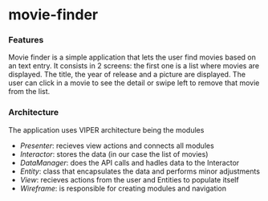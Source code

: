 # movie-finder

### Features
Movie finder is a simple application that lets the user find movies based on an text entry. It consists in 2 screens: the first one is a list where movies are displayed. The title, the year of release and a picture are displayed. The user can click in a movie to see the detail or swipe left to remove that movie from the list.

### Architecture
The application uses VIPER architecture being the modules
- *Presenter*: recieves view actions and connects all modules
- *Interactor*: stores the data (in our case the list of movies)
- *DataManager*: does the API calls and hadles data to the Interactor
- *Entity*: class that encapsulates the data and performs minor adjustments
- *View*: recieves actions from the user and Entities to populate itself
- *Wireframe*: is responsible for creating modules and navigation
